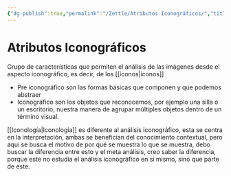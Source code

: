 ```yaml
---
{"dg-publish":true,"permalink":"/Zettle/Atributos Iconográficos/","title":"Atributos Iconográficos","tags":["ZeType/Idea"],"created":"2023-04-24T16:24:36.498-05:00","updated":"2023-09-09T18:21:53.480-05:00"}
---
```



# Atributos Iconográficos

Grupo de características que permiten el análisis de las imágenes desde el aspecto iconográfico, es decir, de los [[íconos\|íconos]]

- Pre iconográfico son las formas básicas que componen y que podemos abstraer
- Iconográfico son los objetos que reconocemos, por ejemplo una silla o un escritorio, nuestra manera de agrupar múltiples objetos dentro de un término visual.

[[Iconología\|Iconología]] es diferente al análisis iconográfico, esta se centra en la interpretación, ambas se benefician del conocimiento contextual, pero aquí se busca el motivo de por qué se muestra lo que se muestra, debo buscar la diferencia entre esto y el meta análisis, creo saber la diferencia, porque este no estudia el análisis iconográfico en si mismo, sino que parte de este.
